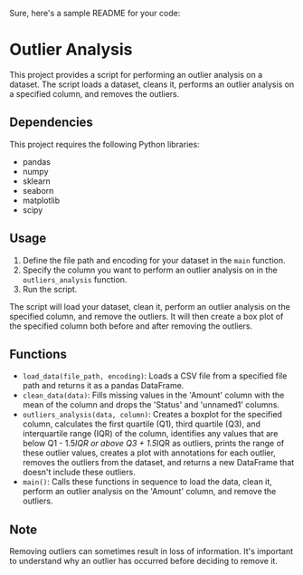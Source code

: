 Sure, here's a sample README for your code:

# Outlier Analysis

This project provides a script for performing an outlier analysis on a dataset. The script loads a dataset, cleans it, performs an outlier analysis on a specified column, and removes the outliers.

## Dependencies

This project requires the following Python libraries:

- pandas
- numpy
- sklearn
- seaborn
- matplotlib
- scipy

## Usage

1. Define the file path and encoding for your dataset in the `main` function.
2. Specify the column you want to perform an outlier analysis on in the `outliers_analysis` function.
3. Run the script.

The script will load your dataset, clean it, perform an outlier analysis on the specified column, and remove the outliers. It will then create a box plot of the specified column both before and after removing the outliers.

## Functions

- `load_data(file_path, encoding)`: Loads a CSV file from a specified file path and returns it as a pandas DataFrame.
- `clean_data(data)`: Fills missing values in the 'Amount' column with the mean of the column and drops the 'Status' and 'unnamed1' columns.
- `outliers_analysis(data, column)`: Creates a boxplot for the specified column, calculates the first quartile (Q1), third quartile (Q3), and interquartile range (IQR) of the column, identifies any values that are below Q1 - 1.5*IQR or above Q3 + 1.5*IQR as outliers, prints the range of these outlier values, creates a plot with annotations for each outlier, removes the outliers from the dataset, and returns a new DataFrame that doesn't include these outliers.
- `main()`: Calls these functions in sequence to load the data, clean it, perform an outlier analysis on the 'Amount' column, and remove the outliers.

## Note

Removing outliers can sometimes result in loss of information. It's important to understand why an outlier has occurred before deciding to remove it.
